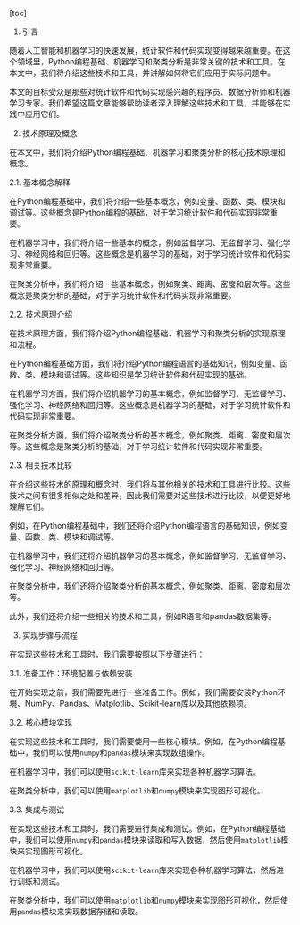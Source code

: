 
[toc]                    
                
                
1. 引言

随着人工智能和机器学习的快速发展，统计软件和代码实现变得越来越重要。在这个领域里，Python编程基础、机器学习和聚类分析是非常关键的技术和工具。在本文中，我们将介绍这些技术和工具，并讲解如何将它们应用于实际问题中。

本文的目标受众是那些对统计软件和代码实现感兴趣的程序员、数据分析师和机器学习专家。我们希望这篇文章能够帮助读者深入理解这些技术和工具，并能够在实践中应用它们。

2. 技术原理及概念

在本文中，我们将介绍Python编程基础、机器学习和聚类分析的核心技术原理和概念。

2.1. 基本概念解释

在Python编程基础中，我们将介绍一些基本概念，例如变量、函数、类、模块和调试等。这些概念是Python编程的基础，对于学习统计软件和代码实现非常重要。

在机器学习中，我们将介绍一些基本的概念，例如监督学习、无监督学习、强化学习、神经网络和回归等。这些概念是机器学习的基础，对于学习统计软件和代码实现非常重要。

在聚类分析中，我们将介绍一些基本概念，例如聚类、距离、密度和层次等。这些概念是聚类分析的基础，对于学习统计软件和代码实现非常重要。

2.2. 技术原理介绍

在技术原理方面，我们将介绍Python编程基础、机器学习和聚类分析的实现原理和流程。

在Python编程基础方面，我们将介绍Python编程语言的基础知识，例如变量、函数、类、模块和调试等。这些知识是学习统计软件和代码实现的基础。

在机器学习方面，我们将介绍机器学习的基本概念，例如监督学习、无监督学习、强化学习、神经网络和回归等。这些概念是机器学习的基础，对于学习统计软件和代码实现非常重要。

在聚类分析方面，我们将介绍聚类分析的基本概念，例如聚类、距离、密度和层次等。这些概念是聚类分析的基础，对于学习统计软件和代码实现非常重要。

2.3. 相关技术比较

在介绍这些技术的原理和概念时，我们将与其他相关的技术和工具进行比较。这些技术之间有很多相似之处和差异，因此我们需要对这些技术进行比较，以便更好地理解它们。

例如，在Python编程基础中，我们还将介绍Python编程语言的基础知识，例如变量、函数、类、模块和调试等。

在机器学习中，我们还将介绍机器学习的基本概念，例如监督学习、无监督学习、强化学习、神经网络和回归等。

在聚类分析中，我们还将介绍聚类分析的基本概念，例如聚类、距离、密度和层次等。

此外，我们还将介绍一些相关的技术和工具，例如R语言和pandas数据集等。

3. 实现步骤与流程

在实现这些技术和工具时，我们需要按照以下步骤进行：

3.1. 准备工作：环境配置与依赖安装

在开始实现之前，我们需要先进行一些准备工作。例如，我们需要安装Python环境、NumPy、Pandas、Matplotlib、Scikit-learn库以及其他依赖项。

3.2. 核心模块实现

在实现这些技术和工具时，我们需要使用一些核心模块。例如，在Python编程基础中，我们可以使用`numpy`和`pandas`模块来实现数组操作。

在机器学习中，我们可以使用`scikit-learn`库来实现各种机器学习算法。

在聚类分析中，我们可以使用`matplotlib`和`numpy`模块来实现图形可视化。

3.3. 集成与测试

在实现这些技术和工具时，我们需要进行集成和测试。例如，在Python编程基础中，我们可以使用`numpy`和`pandas`模块来读取和写入数据，然后使用`matplotlib`模块来实现图形可视化。

在机器学习中，我们可以使用`scikit-learn`库来实现各种机器学习算法，然后进行训练和测试。

在聚类分析中，我们可以使用`matplotlib`和`numpy`模块来实现图形可视化，然后使用`pandas`模块来实现数据存储和读取。

